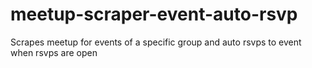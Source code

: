 # meetup-scraper-event-auto-rsvp
Scrapes meetup for events of a specific group and auto rsvps to event when rsvps are open
